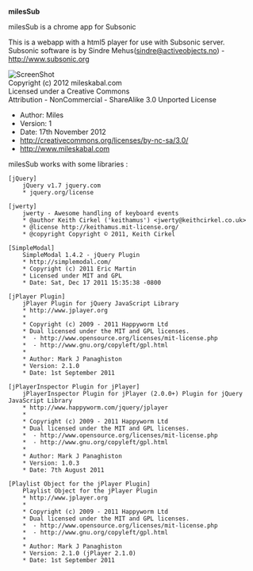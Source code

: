 **milesSub**

milesSub is a chrome app for Subsonic

This is a webapp with a html5 player for use with Subsonic server.  
Subsonic software is by Sindre Mehus(sindre@activeobjects.no) - http://www.subsonic.org

![ScreenShot](http://i.creativecommons.org/l/by-nc-sa/3.0/88x31.png)  
Copyright (c) 2012 mileskabal.com  
Licensed under a Creative Commons  
Attribution - NonCommercial - ShareAlike 3.0 Unported License  
* Author: Miles
* Version: 1
* Date: 17th November 2012
* http://creativecommons.org/licenses/by-nc-sa/3.0/ 
* http://www.mileskabal.com

milesSub works with some libraries :

	[jQuery]
		jQuery v1.7 jquery.com
		* jquery.org/license

	[jwerty]
		jwerty - Awesome handling of keyboard events
		* @author Keith Cirkel ('keithamus') <jwerty@keithcirkel.co.uk>
		* @license http://keithamus.mit-license.org/
		* @copyright Copyright © 2011, Keith Cirkel
	
	[SimpleModal]
		SimpleModal 1.4.2 - jQuery Plugin
		* http://simplemodal.com/
		* Copyright (c) 2011 Eric Martin
		* Licensed under MIT and GPL
		* Date: Sat, Dec 17 2011 15:35:38 -0800
	
	[jPlayer Plugin]
		jPlayer Plugin for jQuery JavaScript Library
		* http://www.jplayer.org
		*
		* Copyright (c) 2009 - 2011 Happyworm Ltd
		* Dual licensed under the MIT and GPL licenses.
		*  - http://www.opensource.org/licenses/mit-license.php
		*  - http://www.gnu.org/copyleft/gpl.html
		*
		* Author: Mark J Panaghiston
		* Version: 2.1.0
		* Date: 1st September 2011

	[jPlayerInspector Plugin for jPlayer]
		jPlayerInspector Plugin for jPlayer (2.0.0+) Plugin for jQuery JavaScript Library
		* http://www.happyworm.com/jquery/jplayer
		*
		* Copyright (c) 2009 - 2011 Happyworm Ltd
		* Dual licensed under the MIT and GPL licenses.
		*  - http://www.opensource.org/licenses/mit-license.php
		*  - http://www.gnu.org/copyleft/gpl.html
		*
		* Author: Mark J Panaghiston
		* Version: 1.0.3
		* Date: 7th August 2011

	[Playlist Object for the jPlayer Plugin]
		Playlist Object for the jPlayer Plugin
		* http://www.jplayer.org
		*
		* Copyright (c) 2009 - 2011 Happyworm Ltd
		* Dual licensed under the MIT and GPL licenses.
		*  - http://www.opensource.org/licenses/mit-license.php
		*  - http://www.gnu.org/copyleft/gpl.html
		*
		* Author: Mark J Panaghiston
		* Version: 2.1.0 (jPlayer 2.1.0)
		* Date: 1st September 2011
